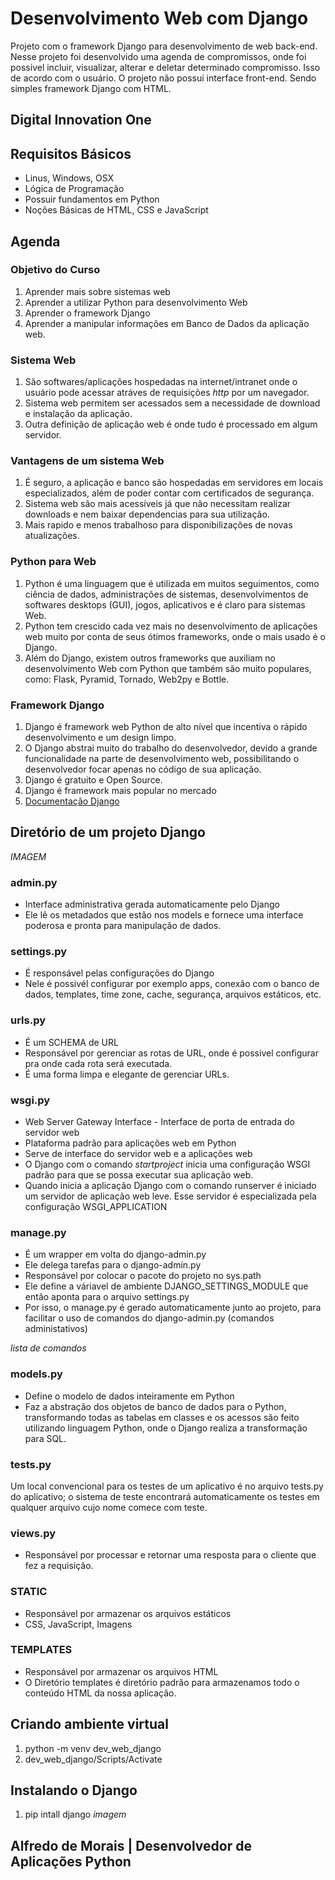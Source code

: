 # Desenvolvimento Web com Django
<p>Projeto com o framework Django para desenvolvimento de web back-end. Nesse projeto foi desenvolvido uma agenda de compromissos, onde foi possivel incluir, visualizar, alterar e deletar determinado compromisso. Isso de acordo com o usuário. O projeto não possui interface front-end. Sendo simples framework Django com HTML.</p>

## Digital Innovation One

## Requisitos Básicos
- Linus, Windows, OSX
- Lógica de Programação
- Possuir fundamentos em Python
- Noções Básicas de HTML, CSS e JavaScript

## Agenda

### Objetivo do Curso
1. Aprender mais sobre sistemas web
2. Aprender a utilizar Python para desenvolvimento Web
3. Aprender o framework Django
4. Aprender a manipular informações em Banco de Dados da aplicação web.

### Sistema Web
1. São softwares/aplicações hospedadas na internet/intranet onde o usuário pode acessar atráves de requisições _http_ por um navegador.
2. Sistema web permitem ser acessados sem a necessidade de download e instalação da aplicação. 
3. Outra definição de aplicação web é onde tudo é processado em algum servidor. 

### Vantagens de um sistema Web
1. É seguro, a aplicação e banco são hospedadas em servidores em locais especializados, além de poder contar com certificados de segurança. 
2. Sistema web são mais acessíveis já que não necessitam realizar downloads e nem baixar dependencias para sua utilização. 
3. Mais rapido e menos trabalhoso para disponibilizações de novas atualizações. 

### Python para Web
1. Python é uma linguagem que é utilizada em muitos seguimentos, como ciência de dados, administrações de sistemas, desenvolvimentos de softwares desktops (GUI), jogos, aplicativos e é claro para sistemas Web.
2. Python tem crescido cada vez mais no desenvolvimento de aplicações web muito por conta de  seus ótimos frameworks, onde o mais usado é o Django.
3. Além do Django, existem outros frameworks que auxiliam no desenvolvimento Web com Python que também são muito populares, como: Flask, Pyramid, Tornado, Web2py e Bottle.

### Framework Django
1. Django é framework web Python de alto nível que incentiva o rápido desenvolvimento e um design limpo. 
2. O Django abstrai muito do trabalho do desenvolvedor, devido a grande funcionalidade na parte de desenvolvimento web, possibilitando o desenvolvedor focar apenas no código de sua aplicação. 
3. Django é gratuito e Open Source.
4. Django é framework mais popular no mercado
5. [Documentação Django](https://docs.djangoproject.com/en/3.2/)

## Diretório de um projeto Django

_IMAGEM_

### admin.py
* Interface administrativa gerada automaticamente pelo Django
* Ele lê os metadados que estão nos models e fornece uma interface poderosa e pronta para manipulação de dados.

### settings.py
* É responsável pelas configurações do Django
* Nele é possivél configurar por exemplo apps, conexão com o banco de dados, templates, time zone, cache, segurança, arquivos estáticos, etc.

### urls.py
* É um SCHEMA de URL
* Responsável por gerenciar as rotas de URL, onde é possivel configurar pra onde cada rota será executada.
* É uma forma limpa e elegante de gerenciar URLs.

### wsgi.py
* Web Server Gateway Interface - Interface de porta de entrada do servidor web
* Plataforma padrão para aplicações web em Python 
* Serve de interface do servidor web e a aplicações web
* O Django com o comando _startproject_ inicia uma configuração WSGI padrão para que se possa executar sua aplicação web. 
* Quando inicia a aplicação Django com o comando runserver é iniciado um servidor de aplicação web leve. Esse servidor é especializada pela configuração WSGI_APPLICATION 

### manage.py
* É um wrapper em volta do django-admin.py
* Ele delega tarefas para o django-admin.py
* Responsável por colocar o pacote do projeto no sys.path
* Ele define a váriavel de ambiente DJANGO_SETTINGS_MODULE que então aponta para o arquivo settings.py
* Por isso, o manage.py é gerado automaticamente junto ao projeto, para facilitar o uso de comandos do django-admin.py (comandos administativos)

_lista de comandos_

### models.py
* Define o modelo de dados inteiramente em Python
* Faz a abstração dos objetos de banco de dados para o Python, transformando todas as tabelas em classes e os acessos são feito utilizando linguagem Python, onde o Django realiza a transformação para SQL.

### tests.py
<p>Um local convencional para os testes de um aplicativo é no arquivo tests.py do aplicativo; o sistema de teste encontrará automaticamente os testes em qualquer arquivo cujo nome comece com teste.</p>

### views.py
* Responsável por processar e retornar uma resposta para o cliente que fez a requisição. 

### STATIC
* Responsável por armazenar os arquivos estáticos
* CSS, JavaScript, Imagens

### TEMPLATES
* Responsável por armazenar os arquivos HTML
* O Diretório templates é diretório padrão para armazenamos todo o conteúdo HTML da nossa aplicação.

## Criando ambiente virtual
1. python -m venv dev_web_django
2. dev_web_django/Scripts/Activate

## Instalando o Django
1. pip intall django
_imagem_

## Alfredo de Morais | Desenvolvedor de Aplicações Python
